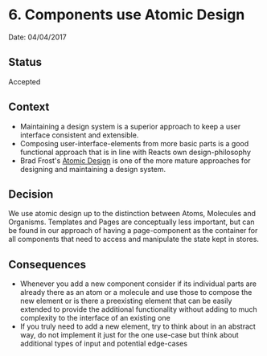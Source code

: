 # 6. Components use Atomic Design

Date: 04/04/2017

## Status

Accepted

## Context

* Maintaining a design system is a superior approach to keep a user interface consistent and extensible.
* Composing user-interface-elements from more basic parts is a good functional approach that is in line with Reacts own design-philosophy
* Brad Frost's [Atomic Design](http://bradfrost.com/blog/post/atomic-web-design/) is one of the more mature approaches for designing and maintaining a design system.

## Decision

We use atomic design up to the distinction between Atoms, Molecules and Organisms. Templates and Pages are conceptually less important, but can be found in our approach of having a page-component as the container for all components that need to access and manipulate the state kept in stores.

## Consequences

* Whenever you add a new component consider if its individual parts are already there as an atom or a molecule and use those to compose the new element or is there a preexisting element that can be easily extended to provide the additional functionality without adding to much complexity to the interface of an existing one
* If you truly need to add a new element, try to think about in an abstract way, do not implement it just for the one use-case but think about additional types of input and potential edge-cases
